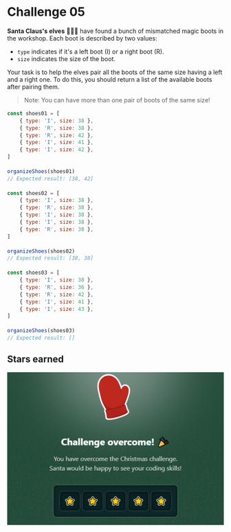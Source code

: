# Challenge 05

**Santa Claus's elves** 🧝🧝‍♂️ have found a bunch of mismatched magic boots in the workshop. Each boot is described by two values:

- `type` indicates if it's a left boot (I) or a right boot (R).
- `size` indicates the size of the boot.

Your task is to help the elves pair all the boots of the same size having a left and a right one. To do this, you should return a list of the available boots after pairing them.

> Note: You can have more than one pair of boots of the same size!

```js
const shoes01 = [
	{ type: 'I', size: 38 },
	{ type: 'R', size: 38 },
	{ type: 'R', size: 42 },
	{ type: 'I', size: 41 },
	{ type: 'I', size: 42 },
]

organizeShoes(shoes01)
// Expected result: [38, 42]

const shoes02 = [
	{ type: 'I', size: 38 },
	{ type: 'R', size: 38 },
	{ type: 'I', size: 38 },
	{ type: 'I', size: 38 },
	{ type: 'R', size: 38 },
]

organizeShoes(shoes02)
// Expected result: [38, 38]

const shoes03 = [
	{ type: 'I', size: 38 },
	{ type: 'R', size: 36 },
	{ type: 'R', size: 42 },
	{ type: 'I', size: 41 },
	{ type: 'I', size: 43 },
]

organizeShoes(shoes03)
// Expected result: []
```

## Stars earned

![5 stars](../../.github/05-challenge-stars.png)
